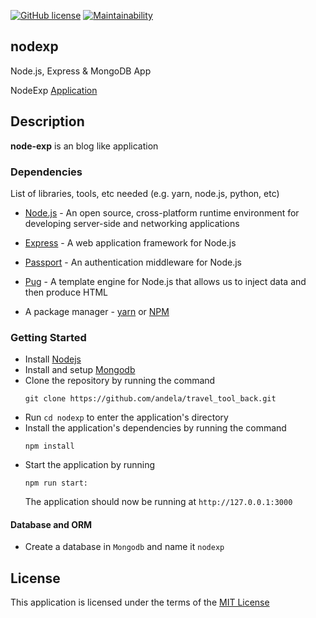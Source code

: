 [![GitHub license](https://img.shields.io/github/license/Naereen/StrapDown.js.svg)](https://github.com/Naereen/StrapDown.js/blob/master/LICENSE)
[![Maintainability](https://api.codeclimate.com/v1/badges/32df02bd2dca67a0a05f/maintainability)](https://codeclimate.com/github/BoltC0rt3z/laughing-eureka/maintainability)

## nodexp

Node.js, Express &amp; MongoDB App

NodeExp [Application](https://nodexp-app.herokuapp.com/)

## Description

**node-exp** is an blog like application

### Dependencies

List of libraries, tools, etc needed (e.g. yarn, node.js, python, etc)

- [Node.js](https://nodejs.org/) - An open source, cross-platform runtime environment for developing server-side and networking applications
- [Express](https://expressjs.com/) - A web application framework for Node.js
- [Passport](http://www.passportjs.org/) - An authentication middleware for Node.js
- [Pug](https://pugjs.org/) - A template engine for Node.js that allows us to inject data and then produce HTML

- A package manager - [yarn](https://yarnpkg.com/lang/en/) or [NPM](https://www.npmjs.com/)

### Getting Started

- Install [Nodejs](https://nodejs.org/en/download/)
- Install and setup [Mongodb](https://docs.mongodb.com/manual/installation/)
- Clone the repository by running the command
  ```
  git clone https://github.com/andela/travel_tool_back.git
  ```
- Run `cd nodexp` to enter the application's directory
- Install the application's dependencies by running the command
  ```
  npm install
  ```
- Start the application by running
  ```
  npm run start:
  ```
  The application should now be running at `http://127.0.0.1:3000`

#### Database and ORM

- Create a database in `Mongodb` and name it `nodexp`

## License

This application is licensed under the terms of the [MIT License](https://github.com/BoltC0rt3z/nodexp/blob/develop/LICENSE)

